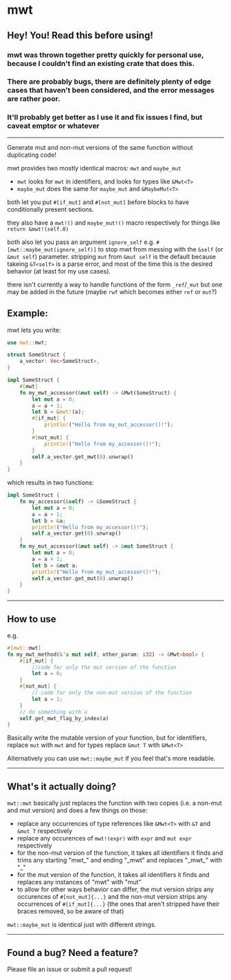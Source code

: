 # mwt

## Hey! You! Read this before using!

### mwt was thrown together pretty quickly for personal use, because I couldn't find an existing crate that does this.
### There are probably bugs, there are definitely plenty of edge cases that haven't been considered, and the error messages are rather poor.
### It'll probably get better as I use it and fix issues I find, but caveat emptor or whatever

---

Generate mut and non-mut versions of the same function without duplicating code!

mwt provides two mostly identical macros: `mwt` and `maybe_mut`
 - `mwt` looks for `mwt` in identifiers, and looks for types like `&Mwt<T>`
 - `maybe_mut` does the same for `maybe_mut` and `&MaybeMut<T>`

 both let you put `#[if_mut]` and `#[not_mut]` before blocks to have conditionally present sections.

 they also have a `mwt!()` and `maybe_mut!()` macro respectively for things like `return &mwt!(self.0)`

 both also let you pass an argument `ignore_self` e.g. `#[mwt::maybe_mut(ignore_self)]` to stop mwt from messing with the `&self` (or `&mut self`) parameter. stripping `mut` from `&mut self` is the default because takeing `&T<self>` is a parse error, and most of the time this is the desired behavior (at least for my use cases).

 there isn't currently a way to handle functions of the form `_ref`/`_mut` but one may be added in the future (maybe `rwf` which becomes either `ref` or `mut`?)

## Example:

mwt lets you write:

```Rust
use mwt::mwt;

struct SomeStruct {
    a_vector: Vec<SomeStruct>,
}

impl SomeStruct {
    #[mwt]
    fn my_mwt_accessor(&mut self) -> &Mwt(SomeStruct) {
        let mut a = 0;
        a = a + 1;
        let b = &mwt!(a);
        #[if_mut] {
            println!("Hello from my_mut_accessor()!");
        }
        #[not_mut] {
            println!("Hello from my_accessor()!");
        }
        self.a_vector.get_mwt(0).unwrap()
    }
}
```

which results in two functions:

```Rust
impl SomeStruct {
    fn my_accessor(&self) -> &SomeStruct {
        let mut a = 0;
        a = a + 1;
        let b = &a;
        println!("Hello from my_accessor()!");
        self.a_vector.get(0).unwrap()
    }
    fn my_mut_accessor(&mut self) -> &mut SomeStruct {
        let mut a = 0;
        a = a + 1;
        let b = &mut a;
        println!("Hello from my_mut_accessor()!");
        self.a_vector.get_mut(0).unwrap()
    }
}
```
---
## How to use

e.g.

```Rust
#[mwt::mwt]
fn my_mwt_method(&'a mut self, other_param: i32) -> &Mwt<bool> {
    #[if_mut] {
        //code for only the mut version of the function
        let a = 0;
    }
    #[not_mut] {
        // code for only the non-mut version of the function
        let a = 1;
    }
    // do something with a
    self.get_mwt_flag_by_index(a)
}
```

Basically write the mutable version of your function, but for identifiers, replace `mut` with `mwt` and for types replace `&mut T` with `&Mwt<T>`

Alternatively you can use `mwt::maybe_mut` if you feel that's more readable.

---
## What's it actually doing?

`mwt::mwt` basically just replaces the function with two copies (i.e. a non-mut and mut version) and does a few things on those:

 - replace any occurrences of type references like `&Mwt<T>` with `&T` and `&mut T` respectively
 - replace any occurences of `mwt!(expr)` with `expr` and `mut expr` respectively
 - for the non-mut version of the function, it takes all identifiers it finds and trims any starting "mwt\_" and ending "\_mwt" and replaces "\_mwt\_" with "\_"
 - for the mut version of the function, it takes all identifiers it finds and replaces any instances of "mwt" with "mut"
 - to allow for other ways behavior can differ, the mut version strips any occurences of `#[not_mut]{...}` and the non-mut version strips any occurrences of `#[if_mut]{...}` (the ones that aren't stripped have their braces removed, so be aware of that)

 `mwt::maybe_mut` is identical just with different strings.


---
## Found a bug? Need a feature?

Please file an issue or submit a pull request!
